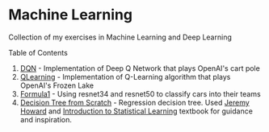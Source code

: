 # Machine Learning
Collection of my exercises in Machine Learning and Deep Learning

Table of Contents
1. [DQN](https://github.com/AyonRabbani/Machine-Learning/blob/master/DQN.ipynb) - Implementation of Deep Q Network that plays OpenAI's cart pole
2. [QLearning](https://github.com/AyonRabbani/Machine-Learning/blob/master/QLearning.ipynb) - Implementation of Q-Learning algorithm that plays OpenAI's Frozen Lake 
3. [Formula1](https://github.com/AyonRabbani/Machine-Learning/blob/master/Formula1-Team-Identification.ipynb) - Using resnet34 and resnet50 to classify cars into their teams
4. [Decision Tree from Scratch](https://github.com/AyonRabbani/Machine-Learning/blob/master/DecisionTree.ipynb) - Regression decision tree. Used [Jeremy Howard](https://course18.fast.ai/ml.html) and [Introduction to Statistical Learning](http://faculty.marshall.usc.edu/gareth-james/ISL/) textbook for guidance and inspiration. 
